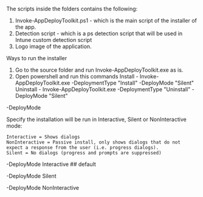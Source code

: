 The scripts inside the folders contains the following:

1. Invoke-AppDeployToolkit.ps1 - which is the main script of the installer of the app.
2. Detection script - which is a ps detection script that will be used in Intune custom detection script
3. Logo image of the application.


Ways to run the installer

1. Go to the source folder and run Invoke-AppDeployToolkit.exe as is.
2. Open powershell and run this commands
Install - Invoke-AppDeployToolkit.exe -DeploymentType "Install" -DeployMode "Silent"
Uninstall - Invoke-AppDeployToolkit.exe -DeploymentType "Uninstall" -DeployMode "Silent"

-DeployMode

Specify the installation will be run in Interactive, Silent or NonInteractive mode:

    Interactive = Shows dialogs
    NonInteractive = Passive install, only shows dialogs that do not expect a response from the user (i.e. progress dialogs).
    Silent = No dialogs (progress and prompts are suppressed)

-DeployMode Interactive ## default

-DeployMode Silent

-DeployMode NonInteractive
